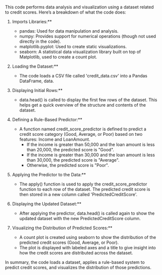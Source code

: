 This code performs data analysis and visualization using a dataset related to credit scores. Here’s a breakdown of what the code does:

1. Imports Libraries:**
   - pandas: Used for data manipulation and analysis.
   - numpy: Provides support for numerical operations (though not used directly in the code).
   - matplotlib.pyplot: Used to create static visualizations.
   - seaborn: A statistical data visualization library built on top of Matplotlib, used to create a count plot.

2. Loading the Dataset:**
   - The code loads a CSV file called 'credit_data.csv' into a Pandas DataFrame, data.

3. Displaying Initial Rows:**
   - data.head() is called to display the first few rows of the dataset. This helps get a quick overview of the structure and contents of the dataset.

4. Defining a Rule-Based Predictor:**
   - A function named credit_score_predictor is defined to predict a credit score category (Good, Average, or Poor) based on two features: Income and LoanAmount.
     - If the income is greater than 50,000 and the loan amount is less than 20,000, the predicted score is "Good".
     - If the income is greater than 30,000 and the loan amount is less than 30,000, the predicted score is "Average".
     - Otherwise, the predicted score is "Poor".

5. Applying the Predictor to the Data:**
   - The apply() function is used to apply the credit_score_predictor function to each row of the dataset. The predicted credit score is then stored in a new column called 'PredictedCreditScore'.

6. Displaying the Updated Dataset:**
   - After applying the predictor, data.head() is called again to show the updated dataset with the new PredictedCreditScore column.

7. Visualizing the Distribution of Predicted Scores:**
   - A count plot is created using seaborn to show the distribution of the predicted credit scores (Good, Average, or Poor). 
   - The plot is displayed with labeled axes and a title to give insight into how the credit scores are distributed across the dataset.

In summary, the code loads a dataset, applies a rule-based system to predict credit scores, and visualizes the distribution of those predictions.
